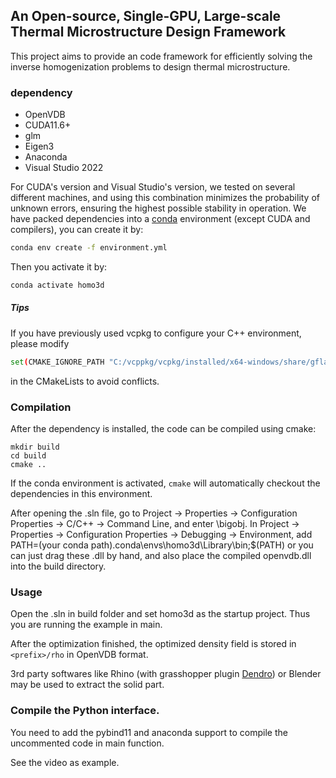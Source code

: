 ## An Open-source, Single-GPU, Large-scale Thermal Microstructure Design Framework

This project aims to provide an code framework for efficiently solving the inverse homogenization problems to design thermal microstructure.  

### dependency

* OpenVDB
* CUDA11.6+
* glm
* Eigen3
* Anaconda
* Visual Studio 2022

For CUDA's version and Visual Studio's version, we tested on several different machines, and using this combination minimizes the probability of unknown errors, ensuring the highest possible stability in operation. We have packed dependencies into a [conda](https://docs.conda.io/en/latest/miniconda.html) environment (except CUDA  and compilers), you can create it by:

```bash
conda env create -f environment.yml
```

Then you activate it by:

```bash
conda activate homo3d
```
##### Tips

If you have previously used vcpkg to configure your C++ environment, please modify
```bash
set(CMAKE_IGNORE_PATH "C:/vcppkg/vcpkg/installed/x64-windows/share/gflags")
```
in the CMakeLists to avoid conflicts.


### Compilation

After the dependency is installed, the code can be compiled using cmake:

```shell
mkdir build
cd build
cmake ..
```

If the conda environment is activated, `cmake` will automatically checkout the dependencies in this environment.

After opening the .sln file, go to Project -> Properties -> Configuration Properties -> C/C++ -> Command Line, and enter \bigobj.
In Project -> Properties -> Configuration Properties -> Debugging -> Environment, add PATH=(your conda path).conda\envs\homo3d\Library\bin;$(PATH) or you can just drag these .dll by hand, and also place the compiled openvdb.dll into the build directory.

### Usage

Open the .sln in build folder and set homo3d as the startup project. Thus you are running the example in main.

After the optimization finished, the optimized density field is stored in `<prefix>/rho` in OpenVDB format.

3rd party softwares like Rhino (with grasshopper plugin [Dendro](https://www.food4rhino.com/en/app/dendro)) or Blender may be used to extract the solid part.

### Compile the Python interface.
You need to add the pybind11 and anaconda support to compile the uncommented code in main function. 

See the video as example.
